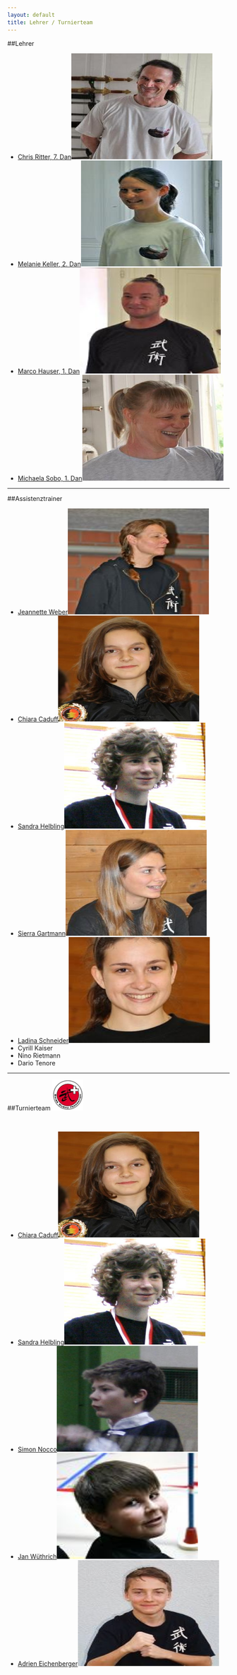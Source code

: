 ```yaml
---
layout: default
title: Lehrer / Turnierteam
---
```


##Lehrer

<ul class="small-block-grid-1 medium-block-grid-2 large-block-grid-3">
<li><a href="/chris-ritter-2/" class="button-contact-place" title="Master Chris Ritter">Chris Ritter, 7. Dan<img src="/images/cr.jpg" width="320" height="240" alt="Chris Ritter"></a></li>
<li><a href="/melanie-keller/" class="button-contact-place" title="Melanie Keller">Melanie Keller, 2. Dan<img src="/images/melanie-keller.jpg" width="320" height="240" alt="Melanie Keller"></a></li>
<li><a href="/marco-hauser/" class="button-contact-place" title="Marco Hauser">Marco Hauser, 1. Dan<img src="/images/marco-hauser.jpg" width="320" height="240" alt="Marco Hauser"></a></li>
<li><a href="/michaela-sobo/" class="button-contact-place" title="Michaela Sobo">Michaela Sobo, 1. Dan<img src="/images/michaela-sobo.jpg" width="320" height="240" alt="Michaela Sobosczyk"></a></li>
</ul>

- - -
##Assistenztrainer

<ul class="small-block-grid-1 medium-block-grid-2 large-block-grid-3">
<li><a href="/jeannette-weber/" class="button-contact-place" title="Jeannette Weber">Jeannette Weber<img src="/images/jeannette-weber.jpg" width="320" height="240" alt="Jeannette Weber"></a></li>
<li><a href="/chiara-caduff/" class="button-contact-place" title="Chiara Caduff">Chiara Caduff<img src="/images/chiara-caduff.jpg" width="320" height="240" alt="Chiara Caduff"></a></li>
<li><a href="/sandra-helbling/" class="button-contact-place" title="Sandra Helbling">Sandra Helbling<img src="/images/sandra-helbling.jpg" width="320" height="240" alt="Sandra Helbling"></a></li>
<li><a href="/sierra-gartmann/" class="button-contact-place" title="Sierra Gartmann">Sierra Gartmann<img src="/images/sierra-gartmann.jpg" width="320" height="240" alt="Sierra Gartmann"></a></li>
<li><a href="/ladina-schneider" class="button-contact-place" title="Ladina Schneider">Ladina Schneider<img src="/images/ladina-schneider.jpg" width="320" height="240" alt="Ladina Schneider"></a></li>
<li><a class="button-contact-place" title="Cyrill Kaiser">Cyrill Kaiser</a></li>
<li><a class="button-contact-place" title="Nino Rietmann">Nino Rietmann</a></li>
<li><a class="button-contact-place" title="Dario Tenore">Dario Tenore</a></li>
</ul>


- - -
##Turnierteam <a href="http://www.swisswushu.ch/"><img src="/images/swisswushu.jpg" alt="Swisswushu" width="70px"></a>

<br>
<ul class="small-block-grid-1 medium-block-grid-2 large-block-grid-3">
<li><a href="/chiara-caduff/" class="button-contact-place" title="Chiara Caduff">Chiara Caduff<img src="/images/chiara-caduff.jpg" width="320" height="240" alt="Chiara Caduff"></a></li>
<li><a href="/sandra-helbling/" class="button-contact-place" title="Sandra Helbling">Sandra Helbling<img src="/images/sandra-helbling.jpg" width="320" height="240" alt="Sandra Helbling"></a></li>
<li><a href="/simon-nocco/" class="button-contact-place" title="Simon Nocco">Simon Nocco<img src="/images/simon-nocco.jpg" width="320" height="240" alt="Simon Nocco"></a></li>
<li><a href="/jan-wüthrich/" class="button-contact-place" title="Jan Wüthrich">Jan Wüthrich<img src="/images/jan-wuethrich.jpg" width="320" height="240" alt="Jan Wüthrich"></a></li>
<li><a href="/adrien-eichenberger/" class="button-contact-place" title="Adrien Eichenberger">Adrien Eichenberger<img src="/images/adrien-eichenberger.jpg" width="320" height="240" alt="Adrien Eichenberger"></a></li>
</ul>